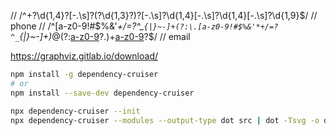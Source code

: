 // /^\+?\d{1,4}?[-.\s]?\(?\d{1,3}?\)?[-.\s]?\d{1,4}[-.\s]?\d{1,4}[-.\s]?\d{1,9}$/ // phone
// /^[a-z0-9!#$%&'*+/=?^_`{|}~-]+(?:\.[a-z0-9!#$%&'*+/=?^_`{|}~-]+)*@(?:[a-z0-9](?:[a-z0-9-]*[a-z0-9])?\.)+[a-z0-9](?:[a-z0-9-]*[a-z0-9])?$/ // email

<!-- FOR GRAPH DEP -->
<https://graphviz.gitlab.io/download/>

``` bash
npm install -g dependency-cruiser
# or
npm install --save-dev dependency-cruiser

npx dependency-cruiser --init
npx dependency-cruiser --modules --output-type dot src | dot -Tsvg -o dependency-graph.svg
```
